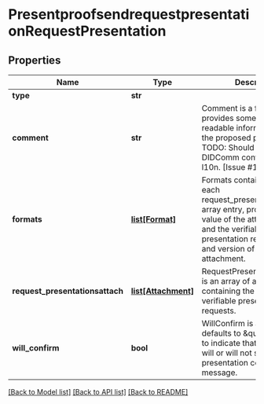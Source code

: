 # PresentproofsendrequestpresentationRequestPresentation

## Properties
Name | Type | Description | Notes
------------ | ------------- | ------------- | -------------
**type** | **str** |  | [optional] 
**comment** | **str** | Comment is a field that provides some human readable information about the proposed presentation. TODO: Should follow DIDComm conventions for l10n. [Issue #1300] | [optional] 
**formats** | [**list[Format]**](Format.md) | Formats contains an entry for each request_presentations~attach array entry, providing the the value of the attachment @id and the verifiable presentation request format and version of the attachment. | [optional] 
**request_presentationsattach** | [**list[Attachment]**](Attachment.md) | RequestPresentationsAttach is an array of attachments containing the acceptable verifiable presentation requests. | [optional] 
**will_confirm** | **bool** | WillConfirm is a field that defaults to \&quot;false\&quot; to indicate that the verifier will or will not send a post-presentation confirmation ack message. | [optional] 

[[Back to Model list]](../README.md#documentation-for-models) [[Back to API list]](../README.md#documentation-for-api-endpoints) [[Back to README]](../README.md)


